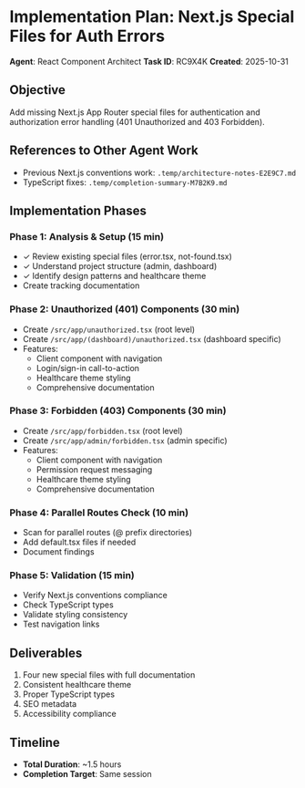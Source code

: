 # Implementation Plan: Next.js Special Files for Auth Errors
**Agent**: React Component Architect
**Task ID**: RC9X4K
**Created**: 2025-10-31

## Objective
Add missing Next.js App Router special files for authentication and authorization error handling (401 Unauthorized and 403 Forbidden).

## References to Other Agent Work
- Previous Next.js conventions work: `.temp/architecture-notes-E2E9C7.md`
- TypeScript fixes: `.temp/completion-summary-M7B2K9.md`

## Implementation Phases

### Phase 1: Analysis & Setup (15 min)
- ✓ Review existing special files (error.tsx, not-found.tsx)
- ✓ Understand project structure (admin, dashboard)
- ✓ Identify design patterns and healthcare theme
- Create tracking documentation

### Phase 2: Unauthorized (401) Components (30 min)
- Create `/src/app/unauthorized.tsx` (root level)
- Create `/src/app/(dashboard)/unauthorized.tsx` (dashboard specific)
- Features:
  - Client component with navigation
  - Login/sign-in call-to-action
  - Healthcare theme styling
  - Comprehensive documentation

### Phase 3: Forbidden (403) Components (30 min)
- Create `/src/app/forbidden.tsx` (root level)
- Create `/src/app/admin/forbidden.tsx` (admin specific)
- Features:
  - Client component with navigation
  - Permission request messaging
  - Healthcare theme styling
  - Comprehensive documentation

### Phase 4: Parallel Routes Check (10 min)
- Scan for parallel routes (@ prefix directories)
- Add default.tsx files if needed
- Document findings

### Phase 5: Validation (15 min)
- Verify Next.js conventions compliance
- Check TypeScript types
- Validate styling consistency
- Test navigation links

## Deliverables
1. Four new special files with full documentation
2. Consistent healthcare theme
3. Proper TypeScript types
4. SEO metadata
5. Accessibility compliance

## Timeline
- **Total Duration**: ~1.5 hours
- **Completion Target**: Same session
